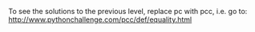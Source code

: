 To see the solutions to the previous level, replace pc with pcc, i.e. go to: http://www.pythonchallenge.com/pcc/def/equality.html
